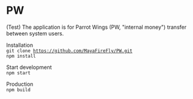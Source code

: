 # PW
(Test) The application is for Parrot Wings (PW, "internal money") transfer between system users.

Installation
<br/>
<code>git clone https://github.com/MayaFireFly/PW.git</code>
<br/>
<code>npm install</code>

Start development
<br/>
<code>npm start</code>

Production
<br/>
<code>npm build</code>
